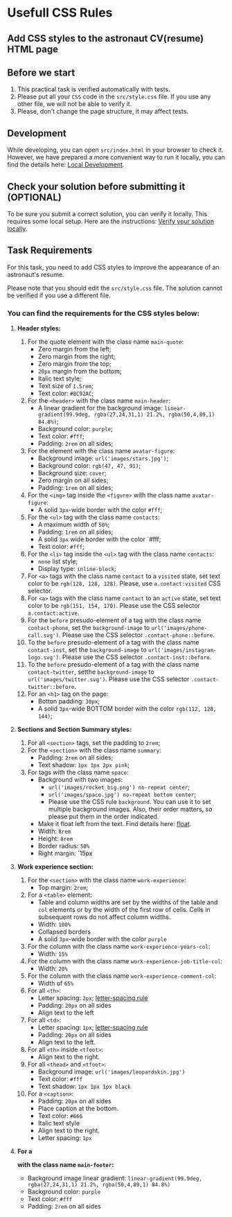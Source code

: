 # Usefull CSS Rules

## Add CSS styles to the astronaut CV(resume) HTML page

## Before we start

1.	This practical task is verified automatically with tests.
2.	Please put all your `CSS` code in the `src/style.css` file. If you use any other file, we will not be able to verify it.
3. Please, don't change the page structure, it may affect tests.

## Development

While developing, you can open `src/index.html` in your browser to check it. However, we have prepared a more convenient way to run it locally, you can find the details here: [Local Development](https://gitlab.com/gap-bs-front-end-autocode-documents/autocode-documents/-/blob/main/docs/LocalDevelopment.md).

## Check your solution before submitting it (OPTIONAL)

To be sure you submit a correct solution, you can verify it locally. This requires some local setup. Here are the instructions: [Verify your solution locally](https://gitlab.com/gap-bs-front-end-autocode-documents/autocode-documents/-/blob/main/docs/VerifySolutionLocally.md).

## Task Requirements

For this task, you need to add CSS styles to improve the appearance of an astronaut's resume.

Please note that you should edit the `src/style.css` file. The solution cannot be verified if you use a different file.

### You can find the requirements for the CSS styles below:

1. **Header styles:**
    1. For the quote element with the class name `main-quote`:
        - Zero margin from the left;
        - Zero margin from the right;
        - Zero margin from the top;
        - `20px` margin from the bottom;
        - Italic text style;
        - Text size of `1.5rem`;
        - Text color: `#8C92AC`;
    2. For the `<header>` with the class name `main-header`:
        - A linear gradient for the background image: `linear-gradient(99.9deg, rgba(27,24,31,1) 21.2%, rgba(50,4,89,1) 84.8%)`;
        - Background color: `purple`;
        - Text color: `#fff`;
        - Padding: `2rem` on all sides;
    3. For the element with the class name `avatar-figure`:
        - Background image: `url('images/stars.jpg')`;
        - Background color: `rgb(47, 47, 91)`;
        - Background size: `cover`;
        - Zero margin on all sides;
        - Padding: `1rem` on all sides;
    4. For the `<img>` tag inside the `<figure>` with the class name `avatar-figure`:
        - A solid `3px`-wide border with the color `#fff`;
    5. For the `<ul>` tag with the class name `contacts`:
        - A maximum width of `50%`;
        - Padding: `1rem` on all sides;
        - A solid `3px` wide border with the color `#fff;
        - Text color: `#fff`;
    6. For the `<li>` tag inside the `<ul>` tag with the class name `contacts`:
        - `none` list style;
        - Display type: `inline-block`;
    7. For `<a>` tags with the class name `contact` to a `visited` state, set text color to be `rgb(128, 128, 128)`. Please, use `a.contact:visited` CSS selector.
    8. For `<a>` tags with the class name `contact` to an `active` state, set text color to be `rgb(151, 154, 170)`. Please use the CSS selector `a.contact:active`.
    9. For the `before` presudo-element of a tag with the class name `contact-phone`, set the `background-image` to `url('images/phone-call.svg')`. Please use the CSS selector `.contact-phone::before`.
    10. To the `before` presudo-element of a tag with the class name `contact-inst`, set the `background-image` to `url('images/instagram-logo.svg')`. Please use the CSS selector `.contact-inst::before`.
    11. To the `before` presudo-element of a tag with the class name `contact-twitter`, setthe  `background-image` to `url('images/twitter.svg')`. Please use the CSS selector `.contact-twitter::before`.
    12. For an `<h1>` tag on the page:
        - Botton padding: `30px`;
        - A solid `3px`-wide BOTTOM border with the color `rgb(112, 128, 144)`;
2. **Sections and Section Summary styles:**
    1. For all `<section>` tags, set the padding to `2rem`;
    2. For the `<section>` with the class name `summary`:
        - Padding: `2rem` on all sides;
        - Text shadow: `1px 1px 2px pink`;
    3. For tags with the class name `space`:
        - Background with two images:
            - `url('images/rocket_big.png') no-repeat center`;
            - `url('images/space.jpg') no-repeat bottom center`;
            - Please use the CSS rule `background`. You can use it to set multiple background images. Also, their order matters, so please put them in the order indicated.
        - Make it float left from the text. Find details here: [float](https://developer.mozilla.org/en-US/docs/Web/CSS/float).
        - Width: `8rem`
        - Height: `8rem`
        - Border radius: `50%`
        - Right margin: `15px

3. **Work experience section:**
    1. For the `<section>` with the class name `work-experience`:
        - Top margin: `2rem`;
    2. For a `<table>` element:
        - Table and column widths are set by the widths of the table and `col` elements or by the width of the first row of cells. Cells in subsequent rows do not affect column widths.
        - Width: `100%`
        - Collapsed borders
        - A solid `3px`-wide border with the color `purple`
    3. For the column with the class name `work-experience-years-col`:
        - Width: `15%`
    4. For the column with the class name `work-experience-job-title-col`:
        - Width: `20%`
    5. For the column with the class name `work-experience-comment-col`:
        - Width of `65%`
    6. For all `<th>`:
        - Letter spacing: `2px`; [letter-spacing rule](https://developer.mozilla.org/en-US/docs/Web/CSS/letter-spacing)
        - Padding: `20px` on all sides
        - Align text to the left
    7. For all `<td>`:
        - Letter spacing: `1px`; [letter-spacing rule](https://developer.mozilla.org/en-US/docs/Web/CSS/letter-spacing)
        - Padding: `20px` on all sides
        - Align text to the left.
    8. For all `<th>` inside `<tfoot>`:
        - Align text to the right.
    9. For all `<thead>` and `<tfoot>`:
        - Background image: `url('images/leopardskin.jpg')`
        - Text color: `#fff`
        - Text shadow: `1px 1px 1px black`
    10. For a `<caption>`:
        - Padding: `20px` on all sides
        - Place caption at the bottom.
        - Text color: `#666`
        - Italic text style
        - Align text to the right.
        - Letter spacing: `1px`

4. **For a <footer> with the class name `main-footer`:**
    - Background image linear gradient: `linear-gradient(99.9deg, rgba(27,24,31,1) 21.2%, rgba(50,4,89,1) 84.8%)`
    - Background color: `purple`
    - Text color: `#fff`
    - Padding: `2rem` on all sides


